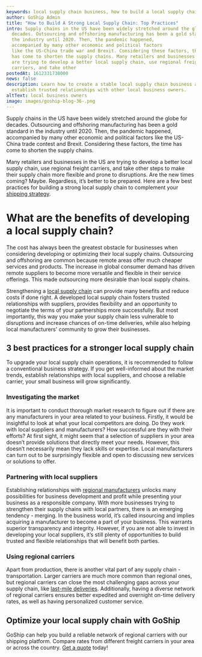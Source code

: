 ```yaml
---
keywords: local supply chain business, how to build a local supply chain
author: GoShip Admin
title: "How to Build A Strong Local Supply Chain: Top Practices"
intro: Supply chains in the US have been widely stretched around the globe for
  decades. Outsourcing and offshoring manufacturing has been a gold standard in
  the industry until 2020. Then, the pandemic happened,
  accompanied by many other economic and political factors
  like the US-China trade war and Brexit. Considering these factors, the time
  has come to shorten the supply chains. Many retailers and businesses in the US
  are trying to develop a better local supply chain, use regional freight
  carriers, and take other
postedAt: 1612331738000
news: false
description: Learn how to create a stable local supply chain business and
  establish trusted relationships with other local business owners.
altText: local business owners
image: images/goship-blog-36-.png
---
```

Supply chains in the US have been widely stretched around the globe for decades. Outsourcing and offshoring manufacturing has been a gold standard in the industry until 2020. Then, the pandemic happened, accompanied by many other economic and political factors like the US-China trade contest and Brexit. Considering these factors, the time has come to shorten the supply chains. 



Many retailers and businesses in the US are trying to develop a better local supply chain, use regional freight carriers, and take other steps to make their supply chain more flexible and prone to disruptions. Are the new times coming? Maybe. Regardless, it’s better to be prepared. Here are a few best practices for building a strong local supply chain to complement your [shipping strategy](https://www.goship.com/blog/3-tips-for-shipping-strategy-success-in-2021/).

# What are the benefits of developing a local supply chain?

The cost has always been the greatest obstacle for businesses when considering developing or optimizing their local supply chains. Outsourcing and offshoring are common because remote areas offer much cheaper services and products. The increase in global consumer demand has driven remote suppliers to become more versatile and flexible in their service offerings. This made outsourcing more desirable than local supply chains. 



Strengthening a [local supply chain](https://www.goship.com/blog/what-is-local-supply-chain-and-how-it-can-help-your-business/) can provide many benefits and reduce costs if done right. A developed local supply chain fosters trusted relationships with suppliers, provides flexibility and an opportunity to negotiate the terms of your partnerships more successfully. But most importantly, this way you make your supply chain less vulnerable to disruptions and increase chances of on-time deliveries, while also helping local manufacturers' community to grow their businesses.

## 3 best practices for a stronger local supply chain



To upgrade your local supply chain operations, it is recommended to follow a conventional business strategy. If you get well-informed about the market trends, establish relationships with local suppliers, and choose a reliable carrier, your small business will grow significantly.

### Investigating the market

It is important to conduct thorough market research to figure out if there are any manufacturers in your area related to your business. Firstly, it would be insightful to look at what your local competitors are doing. Do they work with local suppliers and manufacturers? How successful are they with their efforts? At first sight, it might seem that a selection of suppliers in your area doesn’t provide solutions that directly meet your needs. However, this doesn’t necessarily mean they lack skills or expertise. Local manufacturers can turn out to be surprisingly flexible and open to discussing new services or solutions to offer.

### Partnering with local suppliers

Establishing relationships with [regional manufacturers](https://www.goship.com/blog/manufacturing-challenges-in-business-and-shipping/) unlocks many possibilities for business development and profit while presenting your business as a responsible company. With more businesses trying to strengthen their supply chains with local partners, there is an emerging tendency - merging. In the business world, it’s called insourcing and implies acquiring a manufacturer to become a part of your business. This warrants superior transparency and integrity. However, if you are not able to invest in developing your local suppliers, it’s still plenty of opportunities to build trusted and flexible relationships that will benefit both parties.

### Using regional carriers

Apart from production, there is another vital part of any supply chain - transportation. Larger carriers are much more common than regional ones, but regional carriers can close the most challenging gaps across your supply chain, like [last-mile deliveries](https://www.goship.com/blog/3-ways-to-master-your-last-mile-delivery/). Additionally, having a diverse network of regional carriers ensures better expedited and overnight on-time delivery rates, as well as having personalized customer service.

## Optimize your local supply chain with GoShip

GoShip can help you build a reliable network of regional carriers with our shipping platform. Compare rates from different freight carriers in your area or across the country. [Get a quote](https://www.goship.com/) today!